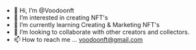 - 👋 Hi, I’m @Voodoonft
- 👀 I’m interested in creating NFT's
- 🌱 I’m currently learning Creating & Marketing NFT's 
- 💞️ I’m looking to collaborate with other creators and collectors. 
- 📫 How to reach me ... voodoonft@gmail.com

<!---
Voodoonft/Voodoonft is a ✨ special ✨ repository because its `README.md` (this file) appears on your GitHub profile.
You can click the Preview link to take a look at your changes.
--->
